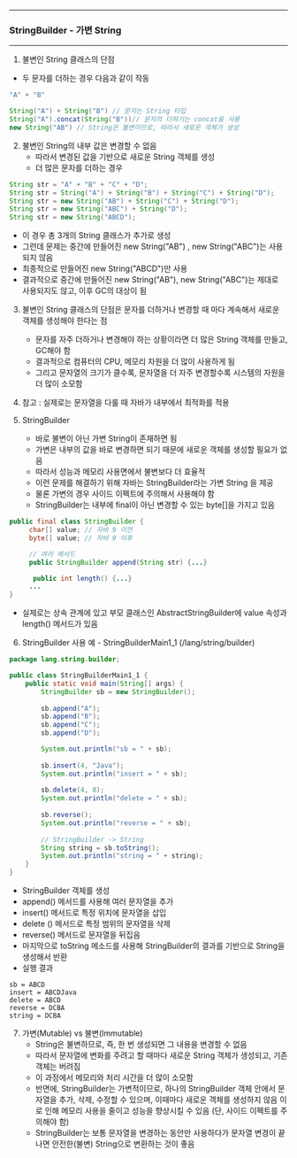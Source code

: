 -----
### StringBuilder - 가변 String
-----
1. 불변인 String 클래스의 단점
  - 두 문자를 더하는 경우 다음과 같이 작동
```java
"A" + "B"

String("A") + String("B") // 문자는 String 타입
String("A").concat(String("B"))// 문자의 더하기는 concat을 사용
new String("AB") // String은 불변이므로, 따라서 새로운 객체가 생성
```

2. 불변인 String의 내부 값은 변경할 수 없음
   - 따라서 변경된 값을 기반으로 새로운 String 객체를 생성
   - 더 많은 문자를 더하는 경우
```java
String str = "A" + "B" + "C" + "D";
String str = String("A") + String("B") + String("C") + String("D");
String str = new String("AB") + String("C") + String("D");
String str = new String("ABC") + String("D");
String str = new String("ABCD");
```
   - 이 경우 총 3개의 String 클래스가 추가로 생성
   - 그런데 문제는 중간에 만들어진 new String("AB") , new String("ABC")는 사용되지 않음
   - 최종적으로 만들어진 new String("ABCD")만 사용
   - 결과적으로 중간에 만들어진 new String("AB"), new String("ABC")는 제대로 사용되지도 않고, 이후 GC의 대상이 됨

3. 불변인 String 클래스의 단점은 문자를 더하거나 변경할 때 마다 계속해서 새로운 객체를 생성해야 한다는 점
   - 문자를 자주 더하거나 변경해야 하는 상황이라면 더 많은 String 객체를 만들고, GC해야 함
   - 결과적으로 컴퓨터의 CPU, 메모리 자원을 더 많이 사용하게 됨
   - 그리고 문자열의 크기가 클수록, 문자열을 더 자주 변경할수록 시스템의 자원을 더 많이 소모함

4. 참고 : 실제로는 문자열을 다룰 때 자바가 내부에서 최적화를 적용

5. StringBuilder
   - 바로 불변이 아닌 가변 String이 존재하면 됨
   - 가변은 내부의 값을 바로 변경하면 되기 때문에 새로운 객체를 생성할 필요가 없음
   - 따라서 성능과 메모리 사용면에서 불변보다 더 효율적
   - 이런 문제를 해결하기 위해 자바는 StringBuilder라는 가변 String 을 제공
   - 물론 가변의 경우 사이드 이펙트에 주의해서 사용해야 함
   - StringBuilder는 내부에 final이 아닌 변경할 수 있는 byte[]을 가지고 있음
```java
public final class StringBuilder {
     char[] value; // 자바 9 이전
     byte[] value; // 자바 9 이후

     // 여러 메서드
     public StringBuilder append(String str) {...}

      public int length() {...}
     ...
}
```
   - 실제로는 상속 관계에 있고 부모 클래스인 AbstractStringBuilder에 value 속성과 length() 메서드가 있음

6. StringBuilder 사용 예 - StringBuilderMain1_1 (/lang/string/builder)
```java
package lang.string.builder;

public class StringBuilderMain1_1 {
    public static void main(String[] args) {
        StringBuilder sb = new StringBuilder();
        
        sb.append("A");
        sb.append("B");
        sb.append("C");
        sb.append("D");

        System.out.println("sb = " + sb);
        
        sb.insert(4, "Java");
        System.out.println("insert = " + sb);
        
        sb.delete(4, 8);
        System.out.println("delete = " + sb);
        
        sb.reverse();
        System.out.println("reverse = " + sb);
        
        // StringBuilder -> String
        String string = sb.toString();
        System.out.println("string = " + string);
    }
}
```
   - StringBuilder 객체를 생성
   - append() 메서드를 사용해 여러 문자열을 추가
   - insert() 메서드로 특정 위치에 문자열을 삽입
   - delete () 메서드로 특정 범위의 문자열을 삭제
   - reverse() 메서드로 문자열을 뒤집음
   - 마지막으로 toString 메소드를 사용해 StringBuilder의 결과를 기반으로 String을 생성해서 반환
   - 실행 결과
```
sb = ABCD
insert = ABCDJava
delete = ABCD
reverse = DCBA
string = DCBA
```

7. 가변(Mutable) vs 불변(Immutable)
   - String은 불변하므로, 즉, 한 번 생성되면 그 내용을 변경할 수 없음
   - 따라서 문자열에 변화를 주려고 할 때마다 새로운 String 객체가 생성되고, 기존 객체는 버려짐
   - 이 과정에서 메모리와 처리 시간을 더 많이 소모함
   - 반면에, StringBuilder는 가변적이므로, 하나의 StringBuilder 객체 안에서 문자열을 추가, 삭제, 수정할 수 있으며, 이때마다 새로운 객체를 생성하지 않음 이로 인해 메모리 사용을 줄이고 성능을 향상시킬 수 있음 (단, 사이드 이펙트를 주의해야 함)
   - StringBuilder는 보통 문자열을 변경하는 동안만 사용하다가 문자열 변경이 끝나면 안전한(불변) String으로 변환하는 것이 좋음
